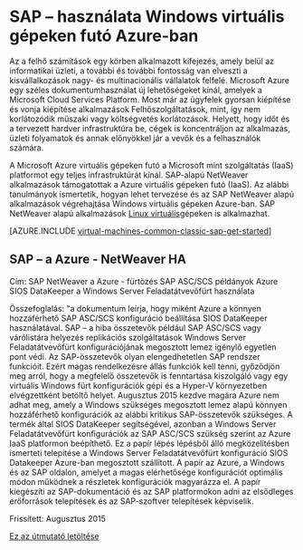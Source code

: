 <properties
   pageTitle="SAP – használata Windows virtuális gépeken futó |} Microsoft Azure"
   description="SAP – használatáról a Windows virtuális gépeken (VMs) a Microsoft Azure törlése"
   services="virtual-machines-windows,virtual-network,storage"
   documentationCenter="saponazure"
   authors="MSSedusch"
   manager="timlt"
   editor=""
   tags="azure-service-management"
   keywords=""/>
<tags
   ms.service="virtual-machines-windows"
   ms.devlang="NA"
   ms.topic="campaign-page"
   ms.tgt_pltfrm="vm-windows"
   ms.workload="na"
   ms.date="10/04/2016"
   ms.author="sedusch"/>

# <a name="using-sap-on-windows-virtual-machines-in-azure"></a>SAP – használata Windows virtuális gépeken futó Azure-ban

Az a felhő számítások egy körben alkalmazott kifejezés, amely belül az informatikai üzleti, a további és további fontosság van elveszti a kisvállalkozások nagy- és multinacionális vállalatok felfelé. Microsoft Azure egy széles dokumentumhasználat új lehetőségeket kínál, amelyek a Microsoft Cloud Services Platform. Most már az ügyfelek gyorsan kiépítése és vonja kiépítése alkalmazások Felhőszolgáltatások, mint, így nem korlátozódik műszaki vagy költségvetés korlátozások. Helyett, hogy időt és a tervezett hardver infrastruktúra be, cégek is koncentráljon az alkalmazás, üzleti folyamatok és annak előnyökkel jár a vevők és a felhasználók számára.

A Microsoft Azure virtuális gépeken futó a Microsoft mint szolgáltatás (IaaS) platformot egy teljes infrastruktúrát kínál. SAP-alapú NetWeaver alkalmazások támogatottak a Azure virtuális gépeken futó (IaaS). Az alábbi tanulmányok ismertetik, hogyan lehet tervezése és az SAP NetWeaver alapú alkalmazások végrehajtása Windows virtuális gépeken Azure-ban. SAP NetWeaver alapú alkalmazások [Linux virtuális](virtual-machines-linux-classic-sap-get-started.md)gépeken is alkalmazhat.

[AZURE.INCLUDE [virtual-machines-common-classic-sap-get-started](../../includes/virtual-machines-common-classic-sap-get-started.md)]

## <a name="sap-netweaver-on-azure---ha"></a>SAP – a Azure - NetWeaver HA

Cím: SAP NetWeaver a Azure - fürtözés SAP ASC/SCS példányok Azure SIOS DataKeeper a Windows Server Feladatátvevőfürt használata

Összefoglalás: "a dokumentum leírja, hogy miként Azure a könnyen hozzáférhető SAP ASC/SCS konfiguráció beállítása SIOS DataKeeper használatával. SAP – a hiba összetevők például SAP ASC/SCS vagy várólistára helyezés replikációs szolgáltatások Windows Server Feladatátvevőfürt konfigurációjának megosztott lemez igénylő egyetlen pont védi. Az SAP-összetevők olyan elengedhetetlen SAP rendszer funkcióit. Ezért magas rendelkezésre állás funkciók kell tenni, győződjön meg arról, hogy a megfelelő összetevők is fenntartása kiszolgáló vagy egy virtuális Windows fürt konfigurációk gépi és a Hyper-V környezetben elvégzettként betöltő helyet. Augusztus 2015 kezdve magára Azure nem adhat meg, amely a Windows szükséges megosztott lemez alapú könnyen hozzáférhető konfigurációk az alábbi kritikus SAP-összetevők szükséges. A termék által SIOS DataKeeper segítségével, azonban a Windows Server Feladatátvevőfürt konfigurációk az SAP ASC/SCS szükség szerint az Azure IaaS platformon beépíthető. Ez a papír lépés lépésből álló megközelítésben ismerteti telepítése a Windows Server Feladatátvevőfürt konfiguráció SIOS Datakeeper Azure-ban megosztott szállított. A papír az Azure, a Windows és az SAP oldalon, amelyet a magas elérhetősége konfigurációt optimális módon működnek a részletek konfigurációk magyarázza el. A papír kiegészíti az SAP-dokumentáció és az SAP platformokon adni az elsődleges erőforrások telepítések és az SAP-szoftver telepítések képviselik.

Frissített: Augusztus 2015

[Ez az útmutató letöltése](http://go.microsoft.com/fwlink/?LinkId=613056)
